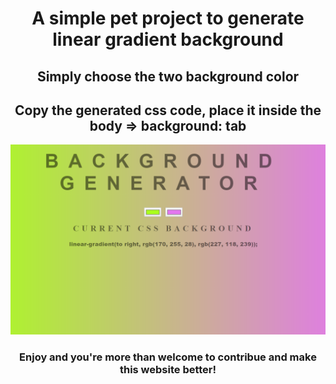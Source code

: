 <h1 align="center"> A simple pet project to generate linear gradient background
</h1>

<h2 align="center">
Simply choose the two background color
</h2>

<h2 align="center">
Copy the generated css code, place it inside the body => background: tab
</h2>

<img src="/img/Website sample.png" width="800">

<h3 align="center">
Enjoy and you're more than welcome to contribue and make this website better!
</h3>